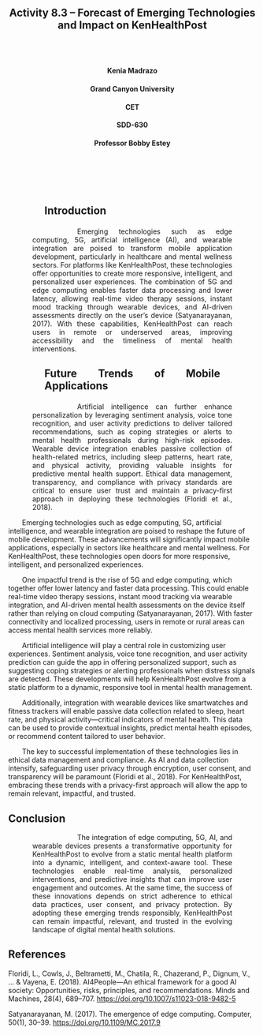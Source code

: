 <br><br>
<h2 align="center">Activity 8.3 – Forecast of Emerging Technologies and Impact on KenHealthPost</h2>
<br><br>

<h4 align="center">Kenia Madrazo</h4>
<h4 align="center">Grand Canyon University</h4>
<h4 align="center">CET</h4>
<h4 align="center">SDD-630</h4>                     
<h4 align="center">Professor Bobby Estey</h4>
<br><br>                  
<br><br>

<h2><p style="text-align: justify; margin-left: 3.5em; margin-right: 3.5em;">Introduction</h3>
<p style="text-align: justify; text-indent: 4.5em; margin-left: 3.5em; margin-right: 3.5em;">
&emsp;&emsp;Emerging technologies such as edge computing, 5G, artificial intelligence (AI), and wearable integration are poised to transform mobile application development, particularly in healthcare and mental wellness sectors. For platforms like KenHealthPost, these technologies offer opportunities to create more responsive, intelligent, and personalized user experiences. The combination of 5G and edge computing enables faster data processing and lower latency, allowing real-time video therapy sessions, instant mood tracking through wearable devices, and AI-driven assessments directly on the user’s device (Satyanarayanan, 2017). With these capabilities, KenHealthPost can reach users in remote or underserved areas, improving accessibility and the timeliness of mental health interventions.

<h2><p style="text-align: justify; margin-left: 3.5em; margin-right: 3.5em;">Future Trends of Mobile Applications</h3>
<p style="text-align: justify; text-indent: 4.5em; margin-left: 3.5em; margin-right: 3.5em;">
&emsp;&emsp;Artificial intelligence can further enhance personalization by leveraging sentiment analysis, voice tone recognition, and user activity predictions to deliver tailored recommendations, such as coping strategies or alerts to mental health professionals during high-risk episodes. Wearable device integration enables passive collection of health-related metrics, including sleep patterns, heart rate, and physical activity, providing valuable insights for predictive mental health support. Ethical data management, transparency, and compliance with privacy standards are critical to ensure user trust and maintain a privacy-first approach in deploying these technologies (Floridi et al., 2018).</p>

&emsp;&emsp;Emerging technologies such as edge computing, 5G, artificial intelligence, and wearable integration are poised to reshape the future of mobile development. These advancements will significantly impact mobile applications, especially in sectors like healthcare and mental wellness. For KenHealthPost, these technologies open doors for more responsive, intelligent, and personalized experiences.

&emsp;&emsp;One impactful trend is the rise of 5G and edge computing, which together offer lower latency and faster data processing. This could enable real-time video therapy sessions, instant mood tracking via wearable integration, and AI-driven mental health assessments on the device itself rather than relying on cloud computing (Satyanarayanan, 2017). With faster connectivity and localized processing, users in remote or rural areas can access mental health services more reliably.

&emsp;&emsp;Artificial intelligence will play a central role in customizing user experiences. Sentiment analysis, voice tone recognition, and user activity prediction can guide the app in offering personalized support, such as suggesting coping strategies or alerting professionals when distress signals are detected. These developments will help KenHealthPost evolve from a static platform to a dynamic, responsive tool in mental health management.

&emsp;&emsp;Additionally, integration with wearable devices like smartwatches and fitness trackers will enable passive data collection related to sleep, heart rate, and physical activity—critical indicators of mental health. This data can be used to provide contextual insights, predict mental health episodes, or recommend content tailored to user behavior.

&emsp;&emsp;The key to successful implementation of these technologies lies in ethical data management and compliance. As AI and data collection intensify, safeguarding user privacy through encryption, user consent, and transparency will be paramount (Floridi et al., 2018). For KenHealthPost, embracing these trends with a privacy-first approach will allow the app to remain relevant, impactful, and trusted.


## Conclusion

<p style="text-align: justify; text-indent: 4.5em; margin-left: 3.5em; margin-right: 3.5em;">&emsp;&emsp;The integration of edge computing, 5G, AI, and wearable devices presents a transformative opportunity for KenHealthPost to evolve from a static mental health platform into a dynamic, intelligent, and context-aware tool. These technologies enable real-time analysis, personalized interventions, and predictive insights that can improve user engagement and outcomes. At the same time, the success of these innovations depends on strict adherence to ethical data practices, user consent, and privacy protection. By adopting these emerging trends responsibly, KenHealthPost can remain impactful, relevant, and trusted in the evolving landscape of digital mental health solutions.</p>

## References

Floridi, L., Cowls, J., Beltrametti, M., Chatila, R., Chazerand, P., Dignum, V., ... & Vayena, E. (2018). AI4People—An ethical framework for a good AI society: Opportunities, risks, principles, and recommendations. Minds and Machines, 28(4), 689–707. https://doi.org/10.1007/s11023-018-9482-5

Satyanarayanan, M. (2017). The emergence of edge computing. Computer, 50(1), 30–39. https://doi.org/10.1109/MC.2017.9